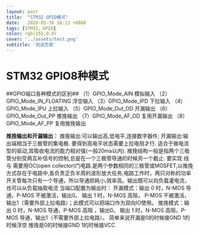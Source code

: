 ```yaml
---
layout: post
title:  "STM32 GPIO模式"
date:   2020-05-30 16:13 +0800
tags: [STM32，GPIO]
color: rgb(255,0,0)
cover: '../assets/test.png'
subtitle: '测试页面'
---
```

# STM32 GPIO8种模式 #
##GPIO端口各种模式的区别##
（1）GPIO_Mode_AIN 模拟输入
（2）GPIO_Mode_IN_FLOATING 浮空输入
（3）GPIO_Mode_IPD 下拉输入
（4）GPIO_Mode_IPU 上拉输入
（5）GPIO_Mode_Out_OD 开漏输出
（6）GPIO_Mode_Out_PP 推挽输出
（7）GPIO_Mode_AF_OD 复用开漏输出
（8）GPIO_Mode_AF_PP 复用推挽输出

**推挽输出和开漏输出：**
推挽输出:可以输出高,低电平,连接数字器件;
开漏输出:输出端相当于三极管的集电极. 要得到高电平状态需要上拉电阻才行. 适合于做电流型的驱动,其吸收电流的能力相对强(一般20ma以内).
推挽结构一般是指两个三极管分别受两互补信号的控制,总是在一个三极管导通的时候另一个截止.
要实现 线与 需要用OC(open collector)门电路.是两个参数相同的三极管或MOSFET,以推挽方式存在于电路中,各负责正负半周的波形放大任务,电路工作时，两只对称的功率开关管每次只有一个导通，所以导通损耗小,效率高。输出既可以向负载灌电流，也可以从负载抽取电流
当端口配置为输出时：
开漏模式：输出 0 时，N-MOS 导通，P-MOS 不被激活，输出0。
输出 1 时，N-MOS 高阻， P-MOS 不被激活，输出1（需要外部上拉电路）；此模式可以把端口作为双向IO使用。
推挽模式：输出 0 时，N-MOS 导通，P-MOS 高阻 ，输出0。
输出 1 时，N-MOS 高阻，P-MOS 导通，输出1（不需要外部上拉电路）。
简单来说开漏是0的时候接GND 1的时候浮空 推挽是0的时候接GND 1的时候接VCC
